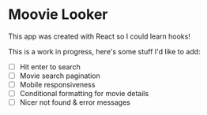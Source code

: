 # Moovie Looker

This app was created with React so I could learn hooks!

This is a work in progress, here's some stuff I'd like to add:

- [ ] Hit enter to search
- [ ] Movie search pagination
- [ ] Mobile responsiveness
- [ ] Conditional formatting for movie details
- [ ] Nicer not found & error messages